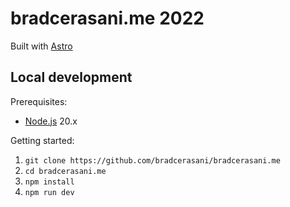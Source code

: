 # bradcerasani.me 2022

Built with [Astro](https://astro.build/)

## Local development

Prerequisites:

- [Node.js](https://nodejs.org/) 20.x

Getting started:

1. `git clone https://github.com/bradcerasani/bradcerasani.me`
2. `cd bradcerasani.me`
3. `npm install`
4. `npm run dev`
